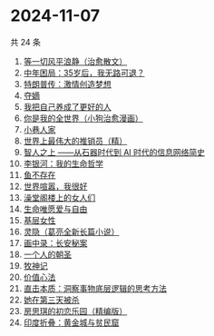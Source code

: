 # 2024-11-07

共 24 条

<!-- BEGIN WEREAD -->
<!-- 最后更新时间 2024-11-07 13:01:03 +0800 -->
1. [等一切风平浪静（治愈散文）](https://weread.qq.com/web/bookDetail/dd732db0813ab950dg01485c)
1. [中年困局：35岁后，我无路可退？](https://weread.qq.com/web/bookDetail/31f32a60813ab9509g013c63)
1. [特朗普传：激情创造梦想](https://weread.qq.com/web/bookDetail/340329d0715a4a1f340386b)
1. [夺嫡](https://weread.qq.com/web/bookDetail/8bd327d0813ab94e2g0186ce)
1. [我把自己养成了更好的人](https://weread.qq.com/web/bookDetail/b4632600813ab94abg0147dd)
1. [你是我的全世界（小狗治愈漫画）](https://weread.qq.com/web/bookDetail/a8032220813ab94c8g018304)
1. [小巷人家](https://weread.qq.com/web/bookDetail/41532d00813ab79b6g010ac3)
1. [世界上最伟大的推销员（精）](https://weread.qq.com/web/bookDetail/9f632c30813ab950bg012b61)
1. [智人之上 ——从石器时代到 AI 时代的信息网络简史](https://weread.qq.com/web/bookDetail/a24329f0813ab950ag015395)
1. [李银河：我的生命哲学](https://weread.qq.com/web/bookDetail/fa632c90813ab950ag0184b9)
1. [鱼不存在](https://weread.qq.com/web/bookDetail/0af32760813ab798cg01135c)
1. [世界喧嚣，我很好](https://weread.qq.com/web/bookDetail/a9d32030727eab7aa9d349f)
1. [澡堂阁楼上的女人们](https://weread.qq.com/web/bookDetail/ad132fc0813ab94bdg015959)
1. [生命唯愿爱与自由](https://weread.qq.com/web/bookDetail/6b432370813ab950ag0179f7)
1. [基层女性](https://weread.qq.com/web/bookDetail/d3c3209072646383d3ce031)
1. [灵隐（葛亮全新长篇小说）](https://weread.qq.com/web/bookDetail/20532ae0813ab950cg012843)
1. [画中录：长安秘案](https://weread.qq.com/web/bookDetail/ec532cd0813ab947fg01056e)
1. [一个人的朝圣](https://weread.qq.com/web/bookDetail/0ce3255059831a0ce16547b)
1. [牧神记](https://weread.qq.com/web/bookDetail/47632010712cab88476dfc2)
1. [价值心法](https://weread.qq.com/web/bookDetail/f7c32e20813ab94eeg0183de)
1. [直击本质：洞察事物底层逻辑的思考方法](https://weread.qq.com/web/bookDetail/78f32cc071d7b80f78f0c1f)
1. [她在第三天被杀](https://weread.qq.com/web/bookDetail/1ef32af0813ab94bdg016870)
1. [房思琪的初恋乐园（精编版）](https://weread.qq.com/web/bookDetail/cbb3285071eb6d2ecbba023)
1. [印度折叠：黄金城与贫民窟](https://weread.qq.com/web/bookDetail/b7532db0813ab94aag015d80)
<!-- END WEREAD -->